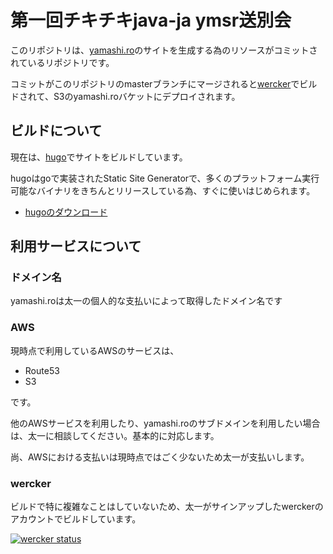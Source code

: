 # 第一回チキチキjava-ja ymsr送別会

このリポジトリは、[yamashi.ro](http://yamashi.ro)のサイトを生成する為のリソースがコミットされているリポジトリです。

コミットがこのリポジトリのmasterブランチにマージされると[wercker](http://wercker.com/)でビルドされて、S3のyamashi.roバケットにデプロイされます。

## ビルドについて

現在は、[hugo](http://hugo.spf13.com/)でサイトをビルドしています。

hugoはgoで実装されたStatic Site Generatorで、多くのプラットフォーム実行可能なバイナリをきちんとリリースしている為、すぐに使いはじめられます。

- [hugoのダウンロード](https://github.com/spf13/hugo/releases)

## 利用サービスについて

### ドメイン名
yamashi.roは太一の個人的な支払いによって取得したドメイン名です

### AWS

現時点で利用しているAWSのサービスは、

- Route53
- S3

です。

他のAWSサービスを利用したり、yamashi.roのサブドメインを利用したい場合は、太一に相談してください。基本的に対応します。

尚、AWSにおける支払いは現時点ではごく少ないため太一が支払いします。

### wercker
ビルドで特に複雑なことはしていないため、太一がサインアップしたwerckerのアカウントでビルドしています。

[![wercker status](https://app.wercker.com/status/cced3ae771ca44b7d9baa34331657cff/m "wercker status")](https://app.wercker.com/project/bykey/cced3ae771ca44b7d9baa34331657cff)
